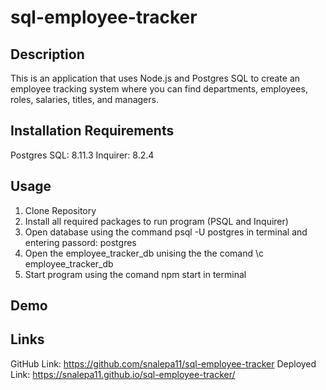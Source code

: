 # sql-employee-tracker

## Description 
This is an application that uses Node.js and Postgres SQL to create an employee tracking system where you can find departments, employees, roles, salaries, titles, and managers. 

## Installation Requirements 
Postgres SQL: 8.11.3
Inquirer: 8.2.4

## Usage 
1. Clone Repository 
2. Install all required packages to run program (PSQL and Inquirer)
3. Open database using the command psql -U postgres in terminal and entering passord: postgres
4. Open the employee_tracker_db unising the the comand \c employee_tracker_db
4. Start program using the comand npm start in terminal 

## Demo 

## Links
GitHub Link: https://github.com/snalepa11/sql-employee-tracker
Deployed Link: https://snalepa11.github.io/sql-employee-tracker/
